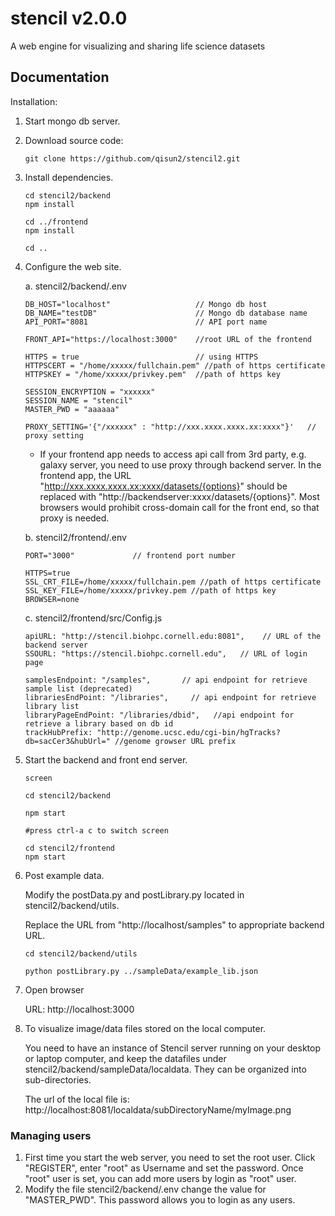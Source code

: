 # stencil v2.0.0
A web engine for visualizing and sharing life science datasets

## Documentation

Installation:

1. Start mongo db server.
   
2. Download source code: 

   ```
   git clone https://github.com/qisun2/stencil2.git
   ```

3. Install dependencies.

   ```
   cd stencil2/backend
   npm install
   
   cd ../frontend
   npm install
   
   cd ..
   ```

4. Configure the web site.

   a. stencil2/backend/.env
   ```
   DB_HOST="localhost"                   // Mongo db host
   DB_NAME="testDB"                      // Mongo db database name
   API_PORT="8081                        // API port name

   FRONT_API="https://localhost:3000"    //root URL of the frontend 

   HTTPS = true                          // using HTTPS
   HTTPSCERT = "/home/xxxxx/fullchain.pem" //path of https certificate   
   HTTPSKEY = "/home/xxxxx/privkey.pem"  //path of https key

   SESSION_ENCRYPTION = "xxxxxx"
   SESSION_NAME = "stencil"
   MASTER_PWD = "aaaaaa"

   PROXY_SETTING='{"/xxxxxx" : "http://xxx.xxxx.xxxx.xx:xxxx"}'   // proxy setting
   ```
   
   * If your frontend app needs to access api call from 3rd party, e.g. galaxy server, you need to use proxy  through backend server. In the frontend app, the URL "http://xxx.xxxx.xxxx.xx:xxxx/datasets/{options}" should be replaced with "http://backendserver:xxxx/datasets/{options}". Most browsers would prohibit cross-domain call for the front end, so that proxy is needed.
   
   
   
   b. stencil2/frontend/.env
   ```
   PORT="3000"             // frontend port number
   
   HTTPS=true
   SSL_CRT_FILE=/home/xxxxx/fullchain.pem //path of https certificate   
   SSL_KEY_FILE=/home/xxxxx/privkey.pem //path of https key
   BROWSER=none
   ```
   
   c. stencil2/frontend/src/Config.js
   ```
   apiURL: "http://stencil.biohpc.cornell.edu:8081",    // URL of the backend server
   SSOURL: "https://stencil.biohpc.cornell.edu",   // URL of login page 
   
   samplesEndpoint: "/samples",       // api endpoint for retrieve sample list (deprecated)
   librariesEndPoint: "/libraries",		// api endpoint for retrieve library list
   libraryPageEndPoint: "/libraries/dbid",   //api endpoint for retrieve a library based on db id
   trackHubPrefix: "http://genome.ucsc.edu/cgi-bin/hgTracks?db=sacCer3&hubUrl=" //genome growser URL prefix
   ```

3. Start the backend and front end server.

   ```
   screen
   
   cd stencil2/backend
   
   npm start
   
   #press ctrl-a c to switch screen
   
   cd stencil2/frontend
   npm start
   ```

4. Post example data.

   Modify the postData.py and postLibrary.py located in stencil2/backend/utils.

   Replace the URL from "http://localhost/samples" to appropriate backend URL.

   ```
   cd stencil2/backend/utils
   
   python postLibrary.py ../sampleData/example_lib.json
   ```
   
   

   

5. Open browser

   URL:  http://localhost:3000

   

6. To visualize image/data files stored on the local computer. 

   You need to have an instance of Stencil server running on your desktop or laptop computer, and  keep the datafiles under stencil2/backend/sampleData/localdata. They can be organized into sub-directories.

   The url of the local file is: http://localhost:8081/localdata/subDirectoryName/myImage.png



### Managing users

1. First time you start the web server, you need to set the root user. Click "REGISTER", enter "root" as Username and set the password. Once "root" user is set, you can add more users by login as "root" user.
2. Modify the file stencil2/backend/.env change the value for "MASTER_PWD". This password allows you to login as any users.

